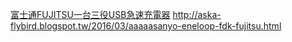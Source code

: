 
[富士通FUJITSU一台三役USB急速充電器](http://24h.pchome.com.tw/prod/DCABCR-A9005OH9V)
http://aska-flybird.blogspot.tw/2016/03/aaaaasanyo-eneloop-fdk-fujitsu.html

